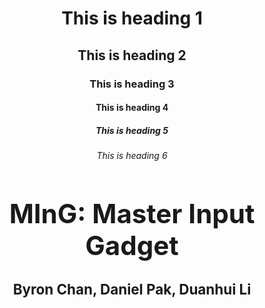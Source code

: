 <html>
<body>
  <div style="text-align: center;">
    <h1>This is heading 1</h1>
    <h2>This is heading 2</h2>
    <h3>This is heading 3</h3>
    <h4>This is heading 4</h4>
    <h5>This is heading 5</h5>
    <h6>This is heading 6</h6>
  <div>
    <div style="text-align: center;">
    <h1 style="font-size:300%;"><center>MInG: Master Input Gadget</center></h1>
    <h1 style="font-size:160%;"><center>Byron Chan, Daniel Pak, Duanhui Li<center></h1>
  <div>
</body>
    
</html> 

